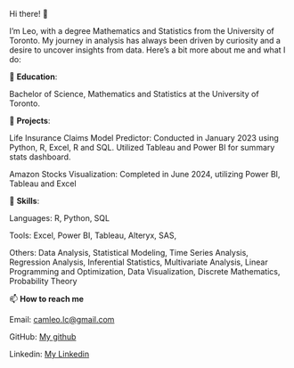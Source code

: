 Hi there! 👋

I’m Leo, with a degree Mathematics and Statistics from the University of Toronto. My journey in analysis has always been driven by curiosity and a desire to uncover insights from data. Here’s a bit more about me and what I do:




📘 **Education**: 

Bachelor of Science, Mathematics and Statistics at the University of Toronto.

💼 **Projects**:

Life Insurance Claims Model Predictor: Conducted in January 2023 using Python, R, Excel, R and SQL. Utilized Tableau and Power BI for summary stats dashboard.

Amazon Stocks Visualization: Completed in June 2024, utilizing Power BI, Tableau and Excel



🔧 **Skills**:

Languages: R, Python, SQL

Tools: Excel, Power BI, Tableau, Alteryx, SAS, 

Others: Data Analysis, Statistical Modeling, Time Series Analysis, Regression Analysis, Inferential Statistics, Multivariate Analysis, Linear Programming and Optimization, Data Visualization, Discrete Mathematics, Probability Theory





📫 **How to reach me**

Email: camleo.lc@gmail.com

GitHub: [My github](https://github.com/cam-leo)

Linkedin: [My Linkedin](www.linkedin.com/in/leo-cam-445a15284)





